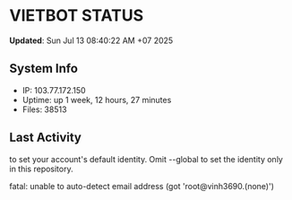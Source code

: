 # VIETBOT STATUS
**Updated**: Sun Jul 13 08:40:22 AM +07 2025

## System Info
- IP: 103.77.172.150
- Uptime: up 1 week, 12 hours, 27 minutes
- Files: 38513

## Last Activity

to set your account's default identity.
Omit --global to set the identity only in this repository.

fatal: unable to auto-detect email address (got 'root@vinh3690.(none)')
